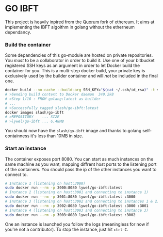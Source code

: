# GO IBFT
This project is heavily inpired from the [Quorum](https://github.com/jpmorganchase/quorum)
fork of ethereum. It aims at implementing the IBFT algoithm in golang without
the etherneum dependancy.

### Build the container
Some depandencies of this go-module are hosted on private repositories. You
*must* to be a collaborator in order to build it. Use one of your bitbucket
registered SSH keys as an argument in order to let Docker build the container
for you. This is a multi-step docker build, your private key is exclusively used
by the builder container and will *not* be included in the final one.

```sh
docker build --no-cache --build-arg SSH_KEY="$(cat ~/.ssh/id_rsa)" -t slash/go-ibft .
# >Sending build context to Docker daemon  349.2kB
# >Step 1/10 : FROM golang:latest as builder
# ...
# >Successfully tagged slash/go-ibft:latest
docker images slash/go-ibft
# >REPOSITORY    ... SIZE
# >lywel/go-ibft ... 6.48MB
```

You should now have the `slash/go-ibft` image and thanks to golang self-containness
it's less than 10MB in size.

### Start an instance
The container exposes port 8080. You can start as much instances on the same
machine as you want, mapping diffrent host ports to the listening port of the
containers. You should pass the ip of the other instances you want to connect
to.

```sh
# Instance 1 (listening on host:3000)
sudo docker run --rm -p 3000:8080 lywel/go-ibft:latest
# Instance 2 (listening on host:3001 and connecting to instance 1)
sudo docker run --rm -p 3001:8080 lywel/go-ibft:latest :3000
# Instance 3 (listening on host:3002 and connecting to instances 1 & 2)
sudo docker run --rm -p 3002:8080 lywel/go-ibft:latest :3000 :3001
# Instance 4 (listening on host:3003 and connecting to instance 3)
sudo docker run --rm -p 3003:8080 lywel/go-ibft:latest :3002
```

One an instance is launched you follow the logs (meaningless for now if you're
not a contributor). To stop the instance, just hit `ctrl-C`.

